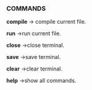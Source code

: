 ### COMMANDS

**compile** -> compile current file.

**run** ->run current file.

**close** ->close terminal.

**save** ->save terminal.

**clear** ->clear terminal.

**help** ->show all commands.

